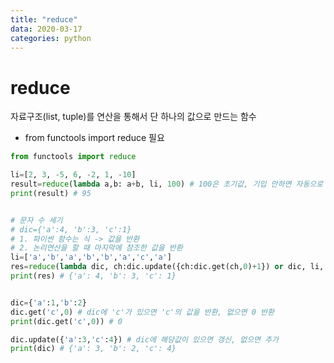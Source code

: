 ```yaml
---
title: "reduce"
data: 2020-03-17
categories: python
---
```


# reduce
자료구조(list, tuple)를 연산을 통해서 단 하나의 값으로 만드는 함수
- from functools import reduce 필요

```python
from functools import reduce

li=[2, 3, -5, 6, -2, 1, -10]
result=reduce(lambda a,b: a+b, li, 100) # 100은 초기값, 기입 안하면 자동으로 0
print(result) # 95


# 문자 수 세기
# dic={'a':4, 'b':3, 'c':1}
# 1. 파이썬 함수는 식 -> 값을 반환
# 2. 논리연산을 할 때 마지막에 참조한 값을 반환
li=['a','b','a','b','b','a','c','a']
res=reduce(lambda dic, ch:dic.update({ch:dic.get(ch,0)+1}) or dic, li, {})
print(res) # {'a': 4, 'b': 3, 'c': 1}


dic={'a':1,'b':2}
dic.get('c',0) # dic에 'c'가 있으면 'c'의 값을 반환, 없으면 0 반환
print(dic.get('c',0)) # 0

dic.update({'a':3,'c':4}) # dic에 해당값이 있으면 갱신, 없으면 추가
print(dic) # {'a': 3, 'b': 2, 'c': 4}
```
